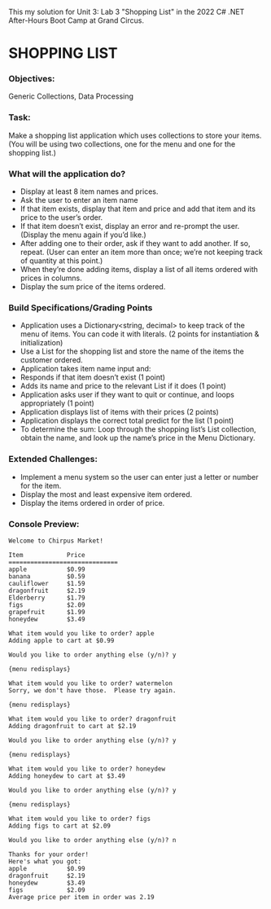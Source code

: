 This my solution for Unit 3: Lab 3 "Shopping List" in the 2022 C# .NET After-Hours Boot Camp at Grand Circus.

# SHOPPING LIST
### Objectives:
Generic Collections, Data Processing

### Task: 
Make a shopping list application which uses collections to store your items. (You will be using two collections, one for the menu and one for the shopping list.)

### What will the application do?
- Display at least 8 item names and prices.
- Ask the user to enter an item name
- If that item exists, display that item and price and add that item and its price to the user’s order.
- If that item doesn’t exist, display an error and re-prompt the user.  (Display the menu again if you’d like.)
- After adding one to their order, ask if they want to add another. If so, repeat.  (User can enter an item more than once; we’re not keeping track of quantity at this point.)
- When they’re done adding items, display a list of all items ordered with prices in columns.
- Display the sum price of the items ordered.

### Build Specifications/Grading Points
- Application uses a Dictionary<string, decimal> to keep track of the menu of items.  You can code it with literals. (2 points for instantiation & initialization)
- Use a List<string> for the shopping list and store the name of the items the customer ordered.
- Application takes item name input and:
- Responds if that item doesn’t exist (1 point)
- Adds its name and price to the relevant List if it does (1 point)
- Application asks user if they want to quit or continue, and loops appropriately (1 point)
- Application displays list of items with their prices (2 points)
- Application displays the correct total predict for the list (1 point)
- To determine the sum: Loop through the shopping list’s List collection, obtain the name, and look up the name’s price in the Menu Dictionary.

### Extended Challenges:
- Implement a menu system so the user can enter just a letter or number for the item.
- Display the most and least expensive item ordered.
- Display the items ordered in order of price.


### Console Preview:
```
Welcome to Chirpus Market!

Item            Price
==============================
apple           $0.99
banana          $0.59
cauliflower     $1.59
dragonfruit     $2.19
Elderberry      $1.79
figs            $2.09
grapefruit      $1.99
honeydew        $3.49

What item would you like to order? apple
Adding apple to cart at $0.99

Would you like to order anything else (y/n)? y

{menu redisplays}

What item would you like to order? watermelon
Sorry, we don't have those.  Please try again.

{menu redisplays}

What item would you like to order? dragonfruit
Adding dragonfruit to cart at $2.19

Would you like to order anything else (y/n)? y

{menu redisplays}

What item would you like to order? honeydew
Adding honeydew to cart at $3.49

Would you like to order anything else (y/n)? y

{menu redisplays}

What item would you like to order? figs
Adding figs to cart at $2.09

Would you like to order anything else (y/n)? n

Thanks for your order!
Here's what you got:
apple           $0.99
dragonfruit     $2.19
honeydew        $3.49
figs            $2.09
Average price per item in order was 2.19
```
